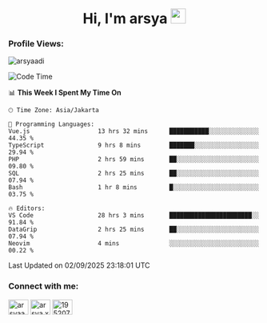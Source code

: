 <h1 align="center">Hi, I'm arsya 
  <img src="https://media.giphy.com/media/hvRJCLFzcasrR4ia7z/giphy.gif" width="30px"/>
</h1>

<p align="left"> <h3>Profile Views:</h3> <img src="https://komarev.com/ghpvc/?username=arsyaadi&label=Profile%20views&color=0e75b6&style=flat" alt="arsyaadi" /> </p>

<!--START_SECTION:waka-->
![Code Time](http://img.shields.io/badge/Code%20Time-4%2C413%20hrs%2055%20mins-blue)

📊 **This Week I Spent My Time On** 

```text
🕑︎ Time Zone: Asia/Jakarta

💬 Programming Languages: 
Vue.js                   13 hrs 32 mins      ███████████░░░░░░░░░░░░░░   44.35 % 
TypeScript               9 hrs 8 mins        ███████░░░░░░░░░░░░░░░░░░   29.94 % 
PHP                      2 hrs 59 mins       ██░░░░░░░░░░░░░░░░░░░░░░░   09.80 % 
SQL                      2 hrs 25 mins       ██░░░░░░░░░░░░░░░░░░░░░░░   07.94 % 
Bash                     1 hr 8 mins         █░░░░░░░░░░░░░░░░░░░░░░░░   03.75 % 

🔥 Editors: 
VS Code                  28 hrs 3 mins       ███████████████████████░░   91.84 % 
DataGrip                 2 hrs 25 mins       ██░░░░░░░░░░░░░░░░░░░░░░░   07.94 % 
Neovim                   4 mins              ░░░░░░░░░░░░░░░░░░░░░░░░░   00.22 % 
```


 Last Updated on 02/09/2025 23:18:01 UTC
<!--END_SECTION:waka-->

<!-- - 📫 How to reach me **itsme@arsyaadi.software** -->


<h3 align="left">Connect with me:</h3>
<p align="left">
<a href="https://linkedin.com/in/arsyaadi" target="blank"><img align="center" src="https://raw.githubusercontent.com/rahuldkjain/github-profile-readme-generator/master/src/images/icons/Social/linked-in-alt.svg" alt="arsyaadi" height="30" width="40" /></a>
<a href="https://fb.com/arsya.xkz" target="blank"><img align="center" src="https://raw.githubusercontent.com/rahuldkjain/github-profile-readme-generator/master/src/images/icons/Social/facebook.svg" alt="arsya.xkz" height="30" width="40" /></a>
<a href="https://stackoverflow.com/users/19520749" target="blank"><img align="center" src="https://raw.githubusercontent.com/rahuldkjain/github-profile-readme-generator/master/src/images/icons/Social/stack-overflow.svg" alt="19520749" height="30" width="40" /></a>
</p>
